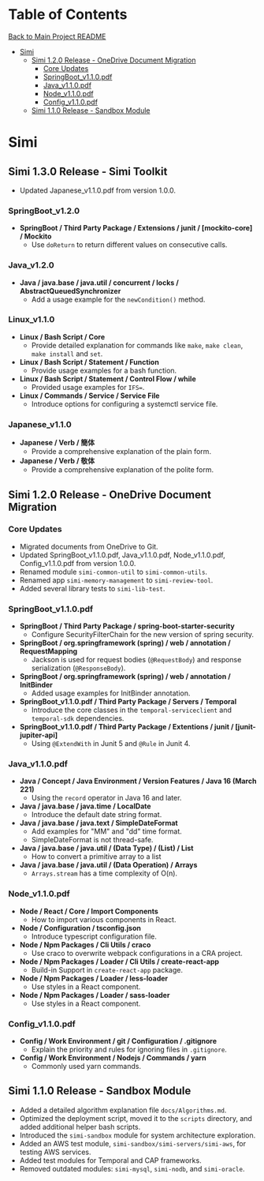 # Table of Contents
[Back to Main Project README](../README.md)
- [Simi](#simi)
  - [Simi 1.2.0 Release - OneDrive Document Migration](#simi-120-release---onedrive-document-migration)
    - [Core Updates](#core-updates)
    - [SpringBoot\_v1.1.0.pdf](#springboot_v110pdf)
    - [Java\_v1.1.0.pdf](#java_v110pdf)
    - [Node\_v1.1.0.pdf](#node_v110pdf)
    - [Config\_v1.1.0.pdf](#config_v110pdf)
  - [Simi 1.1.0 Release - Sandbox Module](#simi-110-release---sandbox-module)
# Simi
## Simi 1.3.0 Release - Simi Toolkit
* Updated Japanese_v1.1.0.pdf from version 1.0.0.
### SpringBoot_v1.2.0
* **SpringBoot / Third Party Package / Extensions / junit / \[mockito-core\] / Mockito**
  * Use `doReturn` to return different values on consecutive calls.  
### Java_v1.2.0
* **Java / java.base / java.util / concurrent / locks / AbstractQueuedSynchronizer**
  * Add a usage example for the `newCondition()` method.
### Linux_v1.1.0
* **Linux / Bash Script / Core**
  * Provide detailed explanation for commands like `make`, `make clean`, `make install` and `set`.
* **Linux / Bash Script / Statement / Function**
  * Provide usage examples for a bash function. 
* **Linux / Bash Script / Statement / Control Flow / while**
  * Provided usage examples for `IFS=`. 
* **Linux / Commands / Service / Service File**
  * Introduce options for configuring a systemctl service file.
### Japanese_v1.1.0
* **Japanese / Verb / 簡体**
  * Provide a comprehensive explanation of the plain form.
* **Japanese / Verb / 敬体**
  * Provide a comprehensive explanation of the polite form.

## Simi 1.2.0 Release - OneDrive Document Migration
### Core Updates
* Migrated documents from OneDrive to Git.
* Updated SpringBoot_v1.1.0.pdf, Java_v1.1.0.pdf, Node_v1.1.0.pdf, Config_v1.1.0.pdf from version 1.0.0.
* Renamed module `simi-common-util` to `simi-common-utils`.
* Renamed app `simi-memory-management` to `simi-review-tool`.
* Added several library tests to `simi-lib-test`.

### SpringBoot_v1.1.0.pdf
* **SpringBoot / Third Party Package / spring-boot-starter-security**
  * Configure SecurityFilterChain for the new version of spring security. 
* **SpringBoot / org.springframework (spring) / web / annotation / RequestMapping**
  * Jackson is used for request bodies (`@RequestBody`) and response serialization (`@ResponseBody`).
* **SpringBoot / org.springframework (spring) / web / annotation / InitBinder**
  * Added usage examples for InitBinder annotation. 
* **SpringBoot_v1.1.0.pdf / Third Party Package / Servers / Temporal**
  * Introduce the core classes in the `temporal-serviceclient` and `temporal-sdk` dependencies.
* **SpringBoot_v1.1.0.pdf / Third Party Package / Extentions / junit / \[junit-jupiter-api\]**
  * Using `@ExtendWith` in Junit 5 and `@Rule` in Junit 4.

### Java_v1.1.0.pdf
* **Java / Concept / Java Environment / Version Features / Java 16 (March 221)**
  * Using the `record` operator in Java 16 and later.
* **Java / java.base / java.time / LocalDate**
  * Introduce the default date string format.
* **Java / java.base / java.text / SimpleDateFormat**
  * Add examples for "MM" and "dd" time format.
  * SimpleDateFormat is not thread-safe. 
* **Java / java.base / java.util / (Data Type) / (List) / List**
  * How to convert a primitive array to a list  
* **Java / java.base / java.util / (Data Operation) / Arrays**
  * `Arrays.stream` has a time complexity of O(n). 

### Node_v1.1.0.pdf
* **Node / React / Core / Import Components**
  * How to import various components in React.
* **Node / Configuration / tsconfig.json**
  * Introduce typescript configuration file. 
* **Node / Npm Packages / Cli Utils / craco**
  * Use craco to overwrite webpack configurations in a CRA project. 
* **Node / Npm Packages / Loader / Cli Utils / create-react-app**
  * Build-in Support in `create-react-app` package. 
* **Node / Npm Packages / Loader / less-loader**
  * Use styles in a React component.
* **Node / Npm Packages / Loader / sass-loader**
  * Use styles in a React component.

### Config_v1.1.0.pdf
* **Config / Work Environment / git / Configuration / .gitignore**
  * Explain the priority and rules for ignoring files in  `.gitignore`. 
* **Config / Work Environment / Nodejs / Commands / yarn**
  * Commonly used yarn commands.

## Simi 1.1.0 Release - Sandbox Module
- Added a detailed algorithm explanation file `docs/Algorithms.md`.
- Optimized the deployment script, moved it to the `scripts` directory, and added additional helper bash scripts.
- Introduced the `simi-sandbox` module for system architecture exploration.
- Added an AWS test module, `simi-sandbox/simi-servers/simi-aws`, for testing AWS services.
- Added test modules for Temporal and CAP frameworks.
- Removed outdated modules: `simi-mysql`, `simi-nodb`, and `simi-oracle`.  